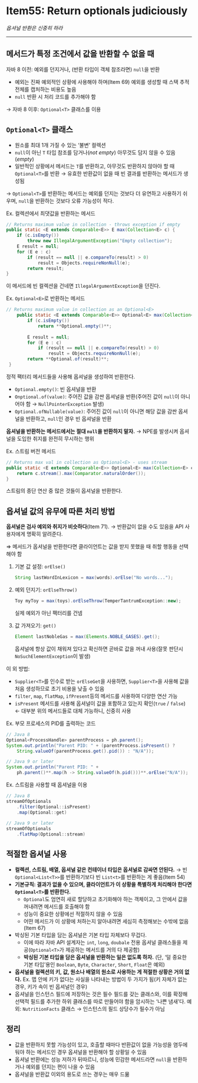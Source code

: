 # Item55: Return optionals judiciously

*옵셔널 반환은 신중히 하라*

---

## 메서드가 특정 조건에서 값을 반환할 수 없을 때

자바 8 이전: 예외를 던지거나, (반환 타입이 객체 참조라면) `null`을 반환

- 예외는 진짜 예외적인 상황에 사용해야 하며(Item 69) 예외를 생성할 때 스택 추적 전체를 캡처하는 비용도 높음
- `null` 반환 시 처리 코드를 추가해야 함

→ 자바 8 이후: `Optional<T>` 클래스를 이용

## `Optional<T>` 클래스

- 원소를 최대 1개 가질 수 있는 ‘불변’ 컬렉션
- `null`이 아닌 `T` 타입 참조를 담거나(*not empty*) 아무것도 담지 않을 수 있음(*empty*)
- 일반적인 상황에서 메서드는 `T`를 반환하고, 아무것도 반환하지 않아야 할 때 `Optional<T>`를 반환 
→ 유효한 반환값이 없을 때 빈 결과를 반환하는 메서드가 생성됨

→ `Optional<T>`를 반환하는 메서드는 예외를 던지는 것보다 더 유연하고 사용하기 쉬우며, `null`을 반환하는 것보다 오류 가능성이 적다.

Ex. 컬렉션에서 최댓값을 반환하는 메서드

```java
// Returns maximum value in collection - throws exception if empty
public static <E extends Comparable<E>> E max(Collection<E> c) {
	if (c.isEmpty())
		throw new IllegalArgumentException("Empty collection");
	E result = null;
	for (E e : c)
		if (result == null || e.compareTo(result) > 0)
			result = Objects.requireNonNull(e);
		return result;
}
```

이 메서드에 빈 컬렉션을 건네면 `IllegalArgumentException`을 던진다.

Ex. `Optional<E>`로 반환하는 메서드

```java
// Returns maximum value in collection as an Optional<E>
	public static <E extends Comparable<E>> Optional<E> max(Collection<E> c) {
		if (c.isEmpty())
			return **Optional.empty()**;
			
		E result = null;
		for (E e : c)
			if (result == null || e.compareTo(result) > 0)
				result = Objects.requireNonNull(e);
		return **Optional.of(result)**;
 } 
```

정적 팩터리 메서드들을 사용해 옵셔널을 생성하여 반환한다.

- `Optional.empty()`: 빈 옵셔널을 반환
- `Onptional.of(value)`: 주어진 값을 감싼 옵셔널을 반환(주어진 값이 `null`이 아니어야 함 → `NullPointerException` 발생)
- `Optional.ofNullable(value)`: 주어진 값이 `null`이 아니면 해당 값을 감싼 옵셔널을 반환하고, `null`인 경우 빈 옵셔널을 반환

**옵셔널을 반환하는 메서드에서는 절대 `null`을 반환하지 말자.** → NPE를 발생시켜 옵셔널을 도입한 취지를 완전히 무시하는 행위

Ex. 스트림 버전 메서드

```java
// Returns max val in collection as Optional<E> - uses stream
public static <E extends Comparable<E>> Optional<E> max(Collection<E> c) {
	return c.stream().max(Comparator.naturalOrder());
}
```

스트림의 종단 연산 중 많은 것들이 옵셔널을 반환한다.

## 옵셔널 값의 유무에 따른 처리 방법

**옵셔널은 검사 예외와 취지가 비슷하다**(Item 71). → 반환값이 없을 수도 있음을 API 사용자에게 명확히 알려준다.

⇒ 메서드가 옵셔널을 반환한다면 클라이언트는 값을 받지 못했을 때 취할 행동을 선택해야 함

1. 기본 값 설정: `orElse()`
    
    ```java
    String lastWordInLexicon = max(words).orElse("No words...");
    ```
    
2. 예외 던지기: `orElseThrow()`
    
    ```java
    Toy myToy = max(toys).orElseThrow(TemperTantrumException::new);
    ```
    
    실제 예외가 아닌 팩터리를 건넴
    
3. 값 가져오기: `get()`
    
    ```java
    Element lastNobleGas = max(Elements.NOBLE_GASES).get();
    ```
    
    옵셔널에 항상 값이 채워져 있다고 확신하면 곧바로 값을 꺼내 사용(잘못 판단시 `NoSuchElementException`이 발생)
    

이 외 방법:

- `Supplier<T>`를 인수로 받는 `orElseGet`을 사용하면, `Supplier<T>`을 사용해 값을 처음 생성하므로 초기 비용을 낮출 수 있음
- `filter`, `map`, `flatMap`, `ifPresent`등의 메서드를 사용하여 다양한 연산 가능
- `isPresent` 메서드를 사용해 옵셔널이 값을 포함하고 있는지 확인(`true` / `false`) ← 대부분 위의 메서드들로 대체 가능하니, 신중히 사용

Ex. 부모 프로세스의 PID를 출력하는 코드

```java
// Java 8
Optional<ProcessHandle> parentProcess = ph.parent();
System.out.println("Parent PID: " + (parentProcess.isPresent() ?
	String.valueOf(parentProcess.get().pid()) : "N/A"));

// Java 9 or later
System.out.println("Parent PID: " +
	ph.parent()**.map(h -> String.valueOf(h.pid()))**.orElse("N/A"));
```

Ex. 스트림을 사용할 때 옵셔널을 이용

```java
// Java 8
streamOfOptionals
	.filter(Optional::isPresent)
	.map(Optional::get)
	
// Java 9 or later
streamOfOptionals
	.flatMap(Optional::stream)
```

## 적절한 옵셔널 사용

- **컬렉션, 스트림, 배열, 옵셔널 같은 컨테이너 타입은 옵셔널로 감싸면 안된다.**
→ 빈 `Optional<List<T>>`를 반환하기보다 빈 `List<t>`를 반환하는 게 좋음(Item 54)
- **기본규칙: 결과가 없을 수 있으며, 클라이언트가 이 상황을 특별하게 처리해야 한다면 `Optional<T>`를 반환한다.**
    - `Optional`도 엄연히 새로 할당하고 초기화해야 하는 객체이고, 그 안에서 값을 꺼내려면 메서드를 호출해야 함
    - 성능이 중요한 상황에선 적절하지 않을 수 있음
    - 어떤 메서드가 이 상황에 처하는지 알아내려면 세심히 측정해보는 수밖에 없음(Item 67)
- 박싱된 기본 타입을 담는 옵셔널은 기본 타입 자체보다 무겁다.
    - 이에 따라 자바 API 설계자는 `int`, `long`, `doubale` 전용 옵셔널 클래스들을 제공(`Optional<T>`가 제공하는 메서드를 거의 다 제공함)
    - **박싱된 기본 타입을 담은 옵셔널을 반환하는 일은 없도록 하자.** (단, ‘덜 중요한 기본 타입’용인 `Boolean`, `Byte`, `Character`, `Short`, `Float`은 예외)
- **옵셔널을 컬렉션의 키, 값, 원소나 배열의 원소로 사용하는 게 적절한 상황은 거의 없다.**
Ex. 맵 안에 키가 없다는 사실을 나타내는 방법이 두 가지가 됨(키 자체가 없는 경우, 키가 속이 빈 옵셔널인 경우)
- 옵셔널을 인스턴스 필드에 저장하는 것은 필수 필드를 갖는 클래스와, 이를 확장해 선택적 필드를 추가한 하위 클래스를 따로 만들어야 함을 암시하는 ‘나쁜 냄새’다.
예외: `NutritionFacts` 클래스 → 인스턴스의 필드 상당수가 필수가 아님

## 정리

- 값을 반환하지 못할 가능성이 있고, 호출할 때마다 반환값이 없을 가능성을 염두에 둬야 하는 메서드인 경우 옵셔널을 반환해야 할 상황일 수 있음
- 옵셔널 반환에는 성능 저하가 뒤따르니, 성능에 민감한 메서드라면 `null`을 반환하거나 예외를 던지는 편이 나을 수 있음
- 옵셔널을 반환값 이외의 용도로 쓰는 경우는 매우 드묾
